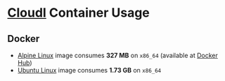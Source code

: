 # [CloudI](https://cloudi.org) Container Usage

## Docker

* [Alpine Linux](https://github.com/CloudI/containers/tree/master/docker/alpine#readme) image consumes **327 MB** on `x86_64` (available at [Docker Hub](https://hub.docker.com/r/cloudi/cloudi/))
* [Ubuntu Linux](https://github.com/CloudI/containers/tree/master/docker/ubuntu#readme) image consumes **1.73 GB** on `x86_64`

